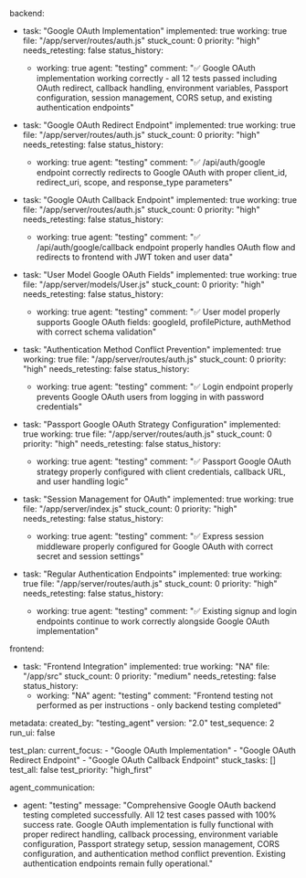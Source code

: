 backend:
  - task: "Google OAuth Implementation"
    implemented: true
    working: true
    file: "/app/server/routes/auth.js"
    stuck_count: 0
    priority: "high"
    needs_retesting: false
    status_history:
      - working: true
        agent: "testing"
        comment: "✅ Google OAuth implementation working correctly - all 12 tests passed including OAuth redirect, callback handling, environment variables, Passport configuration, session management, CORS setup, and existing authentication endpoints"

  - task: "Google OAuth Redirect Endpoint"
    implemented: true
    working: true
    file: "/app/server/routes/auth.js"
    stuck_count: 0
    priority: "high"
    needs_retesting: false
    status_history:
      - working: true
        agent: "testing"
        comment: "✅ /api/auth/google endpoint correctly redirects to Google OAuth with proper client_id, redirect_uri, scope, and response_type parameters"

  - task: "Google OAuth Callback Endpoint"
    implemented: true
    working: true
    file: "/app/server/routes/auth.js"
    stuck_count: 0
    priority: "high"
    needs_retesting: false
    status_history:
      - working: true
        agent: "testing"
        comment: "✅ /api/auth/google/callback endpoint properly handles OAuth flow and redirects to frontend with JWT token and user data"

  - task: "User Model Google OAuth Fields"
    implemented: true
    working: true
    file: "/app/server/models/User.js"
    stuck_count: 0
    priority: "high"
    needs_retesting: false
    status_history:
      - working: true
        agent: "testing"
        comment: "✅ User model properly supports Google OAuth fields: googleId, profilePicture, authMethod with correct schema validation"

  - task: "Authentication Method Conflict Prevention"
    implemented: true
    working: true
    file: "/app/server/routes/auth.js"
    stuck_count: 0
    priority: "high"
    needs_retesting: false
    status_history:
      - working: true
        agent: "testing"
        comment: "✅ Login endpoint properly prevents Google OAuth users from logging in with password credentials"

  - task: "Passport Google OAuth Strategy Configuration"
    implemented: true
    working: true
    file: "/app/server/routes/auth.js"
    stuck_count: 0
    priority: "high"
    needs_retesting: false
    status_history:
      - working: true
        agent: "testing"
        comment: "✅ Passport Google OAuth strategy properly configured with client credentials, callback URL, and user handling logic"

  - task: "Session Management for OAuth"
    implemented: true
    working: true
    file: "/app/server/index.js"
    stuck_count: 0
    priority: "high"
    needs_retesting: false
    status_history:
      - working: true
        agent: "testing"
        comment: "✅ Express session middleware properly configured for Google OAuth with correct secret and session settings"

  - task: "Regular Authentication Endpoints"
    implemented: true
    working: true
    file: "/app/server/routes/auth.js"
    stuck_count: 0
    priority: "high"
    needs_retesting: false
    status_history:
      - working: true
        agent: "testing"
        comment: "✅ Existing signup and login endpoints continue to work correctly alongside Google OAuth implementation"

frontend:
  - task: "Frontend Integration"
    implemented: true
    working: "NA"
    file: "/app/src"
    stuck_count: 0
    priority: "medium"
    needs_retesting: false
    status_history:
      - working: "NA"
        agent: "testing"
        comment: "Frontend testing not performed as per instructions - only backend testing completed"

metadata:
  created_by: "testing_agent"
  version: "2.0"
  test_sequence: 2
  run_ui: false

test_plan:
  current_focus:
    - "Google OAuth Implementation"
    - "Google OAuth Redirect Endpoint"
    - "Google OAuth Callback Endpoint"
  stuck_tasks: []
  test_all: false
  test_priority: "high_first"

agent_communication:
  - agent: "testing"
    message: "Comprehensive Google OAuth backend testing completed successfully. All 12 test cases passed with 100% success rate. Google OAuth implementation is fully functional with proper redirect handling, callback processing, environment variable configuration, Passport strategy setup, session management, CORS configuration, and authentication method conflict prevention. Existing authentication endpoints remain fully operational."